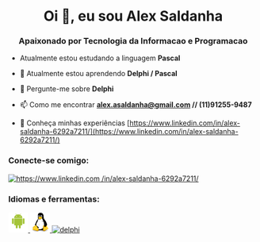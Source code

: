 <h1 align="center">Oi 👋, eu sou Alex Saldanha</h1>
<h3 align="center">Apaixonado por Tecnologia da Informacao e Programacao</h3>

- Atualmente estou estudando a linguagem **Pascal**

- 🌱 Atualmente estou aprendendo **Delphi / Pascal**

- 💬 Pergunte-me sobre **Delphi**

- 📫 Como me encontrar **alex.asaldanha@gmail.com // (11)91255-9487**

- 📄 Conheça minhas experiências [https://www.linkedin.com/in/alex-saldanha-6292a7211/](https://www.linkedin.com/in/alex-saldanha-6292a7211/)

<h3 align="left">Conecte-se comigo:</h3>
<p align="esquerda">
<a href="https://linkedin.com/in/https://www.linkedin.com/in/alex-saldanha-6292a7211/" target="blank"><img align="center" src=" https://raw.githubusercontent.com/rahuldkjain/github-profile-readme-generator/master/src/images/icons/Social/linked-in-alt.svg" alt="https://www.linkedin.com /in/alex-saldanha-6292a7211/" height="30" width="40" /></a>
</p>

<h3 align="left">Idiomas e ferramentas:</h3>
<p align="left">
    <a href="https://developer.android.com" target="_blank" rel="noreferrer">
        <img src="https://raw.githubusercontent.com/devicons/devicon/master/icons/android/android-original-wordmark.svg" alt="android" width="40" height="40"/>
    </a>
    <a href="https://www.linux.org/" target="_blank" rel="noreferrer">
        <img src="https://raw.githubusercontent.com/devicons/devicon/master/icons/linux/linux-original.svg" alt="linux" width="40" height="40"/>
    </a>
    <a href="https://www.embarcadero.com/br/products/delphi" target="_blank" rel="noreferrer">
        <img src="https://upload.wikimedia.org/wikipedia/commons/2/26/Embarcadero_Delphi_logo.svg" alt="delphi" width="40" height="40"/>
    </a>
</p>



<!---


- 👋 Hi, I’m @alexsaldanha
- 👀 I’m interested in ...
- 🌱 I’m currently learning ...
- 💞️ I’m looking to collaborate on ...
- 📫 How to reach me ...


alexsaldanha/alexsaldanha is a ✨ special ✨ repository because its `README.md` (this file) appears on your GitHub profile.
You can click the Preview link to take a look at your changes.
--->
